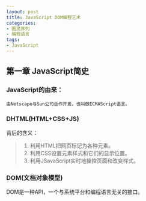 ```yaml
---
layout: post
title: JavaScript DOM编程艺术
categories:
- 图灵序列
- 编程语言
tags:
- JavaScript
---
```


## 第一章 JavaScript简史

### JavaScript的由来：

    由Netscape与Sun公司合作开发，也叫做ECMAScript语言。

### DHTML(HTML+CSS+JS)

背后的含义：

> 1. 利用HTML把网页标记为各种元素。
> 2. 利用CSS设置元素样式和它们的显示位置。
> 3. 利用JSavaScript实时地操控页面和改变样式。

### DOM(文档对象模型)

DOM是一种API，一个与系统平台和编程语言无关的接口。


